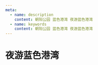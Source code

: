 ```yaml
---
meta:
  - name: description
    content: 朝阳公园 蓝色港湾 夜游蓝色港湾
  - name: keywords
    content: 朝阳公园 蓝色港湾 夜游蓝色港湾
---
```

# 夜游蓝色港湾

<ImgView title="朝阳公园蓝色港湾" url="https://4.z.wiki/images/20220130/8a6e349436af44218e1afba22bc71004.png" />

<ImgView title="朝阳公园-蓝色港湾" url="https://4.z.wiki/images/20220130/25371628a081486db5c22379de6b0ff6.png" />

<ImgView title="朝阳公园-蓝色港湾" url="https://4.z.wiki/images/20220130/d43cd1b6eeb54e67a969a2c258e8cb5d.png" />

<ImgView title="朝阳公园-蓝色港湾" url="https://4.z.wiki/images/20220130/31f4462addd04db6921ae7a9535a82de.png" />

<ImgView title="朝阳公园-蓝色港湾" url="https://4.z.wiki/images/20220130/63e60d74f2e3407d92af52a18a1e3ab0.png" />

<ImgView title="朝阳公园-蓝色港湾" url="https://4.z.wiki/images/20220130/48ffb652dbbf467c9aa220b1209f28db.png" />

<ImgView title="朝阳公园-蓝色港湾" url="https://5.z.wiki/images/20220130/dfad83939b61470d86d249e3adc985bb.png" />

<ImgView title="朝阳公园-蓝色港湾" url="https://5.z.wiki/images/20220130/64f17019349f425d9dcabbab4e6022cf.png" />

<ImgView title="朝阳公园-蓝色港湾" url="https://5.z.wiki/images/20220130/ca3623e3ce884a9d9382ee58c02c5d40.png" />

<ImgView title="朝阳公园-蓝色港湾" url="https://8.z.wiki/images/20220130/303070660fa14f0cb3bd1903346568a4.png" />

<ImgView title="朝阳公园-蓝色港湾" url="https://8.z.wiki/images/20220130/854dcd0bf1104713840cedc9e53a37f4.png" />

<ImgView title="朝阳公园-蓝色港湾" url="https://8.z.wiki/images/20220130/c7805cdb0b8042b4b6dbbefb61ec9f7e.png" />

<ImgView title="朝阳公园-蓝色港湾" url="https://8.z.wiki/images/20220130/984879a2e01947ab895d728e0b706a8a.png" />


